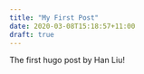 ```yaml
---
title: "My First Post"
date: 2020-03-08T15:18:57+11:00
draft: true
---
```


The first hugo post by Han Liu!